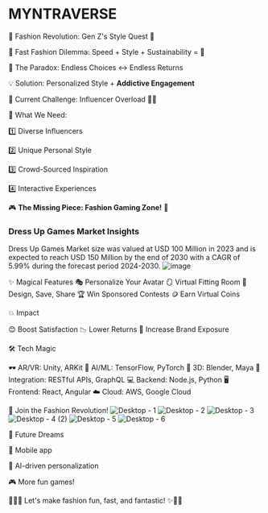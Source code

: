# MYNTRAVERSE
🌈 Fashion Revolution: Gen Z's Style Quest 🌈

👗 Fast Fashion Dilemma: Speed + Style + Sustainability = 🤔

🔄 The Paradox: Endless Choices ↔️ Endless Returns

💡 Solution: Personalized Style + **Addictive Engagement**

🤳 Current Challenge: Influencer Overload 😵‍💫

🎨 What We Need:

1️⃣ Diverse Influencers

2️⃣ Unique Personal Style

3️⃣ Crowd-Sourced Inspiration

4️⃣ Interactive Experiences

🎮 **The Missing Piece:
Fashion Gaming Zone!** 👾


### Dress Up Games Market Insights
Dress Up Games Market size was valued at USD 100 Million in 2023 and is expected to reach USD 150 Million by the end of 2030 with a CAGR of 5.99% during the forecast period 2024-2030.
![image](https://github.com/user-attachments/assets/c9ca91ca-1d51-4ccd-915a-da5b0b7b8410)

✨ Magical Features
🎭 Personalize Your Avatar
🪞 Virtual Fitting Room
💾 Design, Save, Share
🏆 Win Sponsored Contests
🪙 Earn Virtual Coins



💥 Impact

😊 Boost Satisfaction
📉 Lower Returns
🚀 Increase Brand Exposure

🛠️ Tech Magic

🕶️ AR/VR: Unity, ARKit
🧠 AI/ML: TensorFlow, PyTorch
🎨 3D: Blender, Maya
🔗 Integration: RESTful APIs, GraphQL
💻 Backend: Node.js, Python
🖥️ Frontend: React, Angular
☁️ Cloud: AWS, Google Cloud


💖 Join the Fashion Revolution!
![Desktop - 1](https://github.com/user-attachments/assets/2be68053-2dff-4147-bf75-8baefbec1c1a)
![Desktop - 2](https://github.com/user-attachments/assets/978eaf4b-3e9c-4702-a1bd-eb302d494cf0)
![Desktop - 3](https://github.com/user-attachments/assets/57ead8f3-10e1-4713-8a27-fbe5c60f4443)
![Desktop - 4 (2)](https://github.com/user-attachments/assets/63f78b9a-709e-452f-b500-f92fb286208c)
![Desktop - 5](https://github.com/user-attachments/assets/8cdc9219-aa3b-4047-a756-c4134ab4eb3b)
![Desktop - 6](https://github.com/user-attachments/assets/f61c0d8d-f01d-4d62-8e37-143b229d317f)

🔮 Future Dreams

📱 Mobile app

🤖 AI-driven personalization

🎮 More fun games!

🌈🌟✨ Let's make fashion fun, fast, and fantastic! ✨🌟🌈
